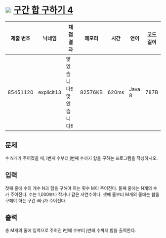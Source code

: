 # <img width="20px"  src="https://d2gd6pc034wcta.cloudfront.net/tier/8.svg" class="solvedac-tier"> [구간 합 구하기 4](https://www.acmicpc.net/problem/11659) 

| 제출 번호 | 닉네임 | 채점 결과 | 메모리 | 시간 | 언어 | 코드 길이 |
|---|---|---|---|---|---|---|
|85451120| explicit13|맞았습니다!! 맞았습니다!!|82576KB|620ms|Java 8|787B|

## 문제
<p>수 N개가 주어졌을 때, i번째 수부터 j번째 수까지 합을 구하는 프로그램을 작성하시오.</p>

## 입력
<p>첫째 줄에 수의 개수 N과 합을 구해야 하는 횟수 M이 주어진다. 둘째 줄에는 N개의 수가 주어진다. 수는 1,000보다 작거나 같은 자연수이다. 셋째 줄부터 M개의 줄에는 합을 구해야 하는 구간 i와 j가 주어진다.</p>

## 출력
<p>총 M개의 줄에 입력으로 주어진 i번째 수부터 j번째 수까지 합을 출력한다.</p>

